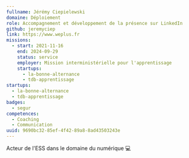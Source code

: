 ```yaml
---
fullname: Jérémy Ciepielewski
domaine: Déploiement
role: Accompagnement et développement de la présence sur LinkedIn
github: jeremyciep
link: https://www.weplus.fr
missions:
  - start: 2021-11-16
    end: 2024-09-29
    status: service
    employer: Mission interministérielle pour l'apprentissage
    startups:
      - la-bonne-alternance
      - tdb-apprentissage
startups:
  - la-bonne-alternance
  - tdb-apprentissage
badges:
  - segur
competences:
  - Coaching
  - Communication
uuid: 9690bc32-85ef-4f42-89a8-8ad43503243e
---
```

Acteur de l'ESS dans le domaine du numérique 💻